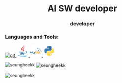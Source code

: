 <h1 align="center"> AI SW developer </h1>
<h3 align="center">developer</h3>

<p align="left"> </p>

<p align="left">
</p>

<h3 align="left">Languages and Tools:</h3>
<p align="left"> <a href="https://git-scm.com/" target="_blank" rel="noreferrer"> <img src="https://www.vectorlogo.zone/logos/git-scm/git-scm-icon.svg" alt="git" width="40" height="40"/> </a> <a href="https://www.java.com" target="_blank" rel="noreferrer"> <img src="https://raw.githubusercontent.com/devicons/devicon/master/icons/java/java-original.svg" alt="java" width="40" height="40"/> </a> <a href="https://www.mysql.com/" target="_blank" rel="noreferrer"> <img src="https://raw.githubusercontent.com/devicons/devicon/master/icons/mysql/mysql-original-wordmark.svg" alt="mysql" width="40" height="40"/> </a> <a href="https://www.python.org" target="_blank" rel="noreferrer"> <img src="https://raw.githubusercontent.com/devicons/devicon/master/icons/python/python-original.svg" alt="python" width="40" height="40"/> </a> <a href="https://pytorch.org/" target="_blank" rel="noreferrer"> </a> <a href="https://www.tensorflow.org" target="_blank" rel="noreferrer"> </a> </p>

<p><img align="left" src="https://github-readme-stats.vercel.app/api/top-langs?username=seungheekk&show_icons=true&theme=dark&bg_color=070c9c&locale=en&layout=compact" alt="seungheekk" /></p>

<p>&nbsp;<img align="center" src="https://github-readme-stats.vercel.app/api?username=seungheekk&show_icons=true&locale=en" alt="seungheekk" /></p>

<p><img align="center" src="https://github-readme-streak-stats.herokuapp.com/?user=seungheekk&" alt="seungheekk" /></p>
